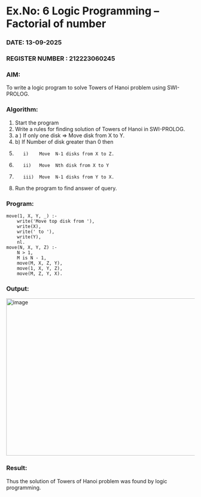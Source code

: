 # Ex.No: 6   Logic Programming – Factorial of number   
### DATE: 13-09-2025                                                                           
### REGISTER NUMBER : 212223060245
### AIM: 
To  write  a logic program  to solve Towers of Hanoi problem  using SWI-PROLOG. 
### Algorithm:
1. Start the program
2.  Write a rules for finding solution of Towers of Hanoi in SWI-PROLOG.
3.  a )	If only one disk  => Move disk from X to Y.
4.  b)	If Number of disk greater than 0 then
5.        i)	Move  N-1 disks from X to Z.
6.        ii)	Move  Nth disk from X to Y
7.        iii)	Move  N-1 disks from Y to X.
8. Run the program  to find answer of  query.

### Program:
```
move(1, X, Y, _) :-
    write('Move top disk from '),
    write(X),
    write(' to '),
    write(Y),
    nl.
move(N, X, Y, Z) :-
    N > 1,
    M is N - 1,
    move(M, X, Z, Y),
    move(1, X, Y, Z),
    move(M, Z, Y, X).
```


### Output:

<img width="933" height="420" alt="image" src="https://github.com/user-attachments/assets/2dd2b4b4-4bbb-49ba-b50b-d67e51cf2865" />


### Result:
Thus the solution of Towers of Hanoi problem was found by logic programming.
